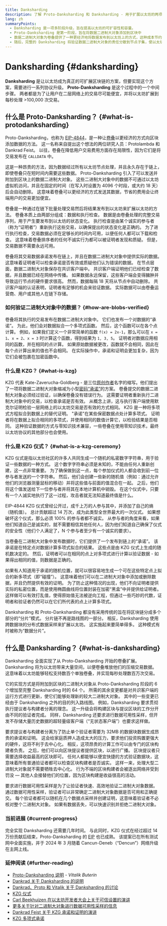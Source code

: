 ```yaml
---
title: Danksharding
description: 了解 Proto-Danksharding 和 Danksharding - 用于扩展以太坊的两项连续升级。
lang: zh
summaryPoints:
  - Danksharding 是一项多阶段升级，旨在提高以太坊的可扩容性和容量。
  - Proto-Danksharding 是第一阶段，旨在将数据二进制大对象添加到区块中
  - 数据二进制大对象为卷叠提供了一种更经济地将数据发布到以太坊上的方式，这种成本节约可以通过更低的交易费使用户间接受益。
  - 随后，完整的 Danksharding 将验证数据二进制大对象的责任分散到节点子集，使以太坊进一步扩展到每秒处理超过 100,000 笔交易。
---
```


# Danksharding {#danksharding}

**Danksharding** 是让以太坊成为真正的可扩展区块链的方案，但要实现这个方案，需要进行一系列协议升级。 **Proto-Danksharding** 是这个过程中的一个中间步骤。 两者都是为了让用户在二层网络上的交易尽可能便宜，并将以太坊扩展到每秒处理 >100,000 次交易。

## 什么是 Proto-Danksharding？ {#what-is-protodanksharding}

Proto-Danksharding，也称为 [EIP-4844](https://eips.ethereum.org/EIPS/eip-4844)，是一种让[卷叠](/layer-2/#rollups)以更经济的方式向区块添加数据的方法。 这一名称来自提出这个想法的两位研究人员：Protolambda 和 Dankrad Feist。 以往，卷叠在降低用户交易费用方面存在局限性，因为它们是将交易发布在 `CALLDATA` 中。

这是一种昂贵的方法，因为数据经过所有以太坊节点处理，并且永久存在于链上，即使卷叠只在短时间内需要这些数据。 Proto-Danksharding 引入了可以发送并附加到区块上的数据二进制大对象。 这些二进制大对象中的数据不可通过以太坊虚拟机访问，并且在固定的时间（在写入时设置为 4096 个时段，或大约 18 天）后会自动删除。 这意味着卷叠可以更经济的方式发送其数据，节省的费用会让终端用户的交易更加便宜。

<ExpandableCard title="为什么二进制大对象能让卷叠更经济？" eventCategory="/roadmap/danksharding" eventName="clicked why do blocks make rollups cheaper?">

卷叠是一种通过在链下批量处理交易然后将结果发布到以太坊来扩展以太坊的方法。 卷叠本质上由两部分组成：数据和执行检查。 数据是由卷叠处理的完整交易序列，用于产生要发布到以太坊的状态变化。 执行检查是由某个诚实的参与者（称为“证明者”）重新执行这些交易，以确保提出的状态变化是正确的。 为了进行执行检查，交易数据必须在足够长的时间内可用，以便任何人都可以下载和检查。 这意味着卷叠排序者的任何不诚实行为都可以被证明者发现和质疑。 但是，交易数据不需要永远可用。

</ExpandableCard>

<ExpandableCard title="为什么可以删除二进制大对象的数据？" eventCategory="/roadmap/danksharding" eventName="clicked why is it OK to delete the blob data?">

卷叠将其交易数据承诺发布在链上，并且在数据二进制大对象中提供实际的数据。 这意味着证明者可以检查承诺是否有效或质疑他们认为错误的数据。 在节点层面，数据二进制大对象保存在共识客户端中。 共识客户端证明他们已经检查了数据，并且数据已经在网络中传播。 如果数据永远保留，这些客户端会变得臃肿并导致运行节点的硬件要求很高。 然而，数据每隔 18 天将从节点中自动删除。 共识客户端的认证表明，证明者有足够的机会来验证数据。 实际数据可以由卷叠运营商、用户或其他人在链下存储。

</ExpandableCard>

### 如何验证二进制大对象中的数据？ {#how-are-blobs-verified}

卷叠将其执行的交易发布在数据二进制大对象中。 它们也发布一个对数据的“承诺”。 为此，他们会对数据拟合一个多项式函数。 然后，这个函数可以在各个点计算。 例如，如果我们定义一个非常简单的函数 `f(x) = 2x-1`，那么可以在 `x = 1`、`x = 2`、`x = 3` 时计算这个函数，得到结果为 `1, 3, 5`。 证明者对数据应用相同的函数，并在相同的点计算。 如果原始数据被更改，函数就不会相同，因此在每个点计算出来的值也不会相同。 在实际操作中，承诺和证明会更加复杂，因为它们会被包裹在加密函数中。

### 什么是 KZG？ {#what-is-kzg}

KZG 代表 Kate-Zaverucha-Goldberg - 是三位[原创作者](https://link.springer.com/chapter/10.1007/978-3-642-17373-8_11)名字的缩写。他们提出了一项将数据二进制大对象缩减为小型[密码“承诺”](https://dankradfeist.de/ethereum/2020/06/16/kate-polynomial-commitments.html)的方案。 卷叠提交的数据二进制大对象必须经过验证，以确保卷叠没有错误行为。 这需要证明者重新执行二进制大对象中的交易，以检查承诺是否有效。 从概念上讲，这与执行客户端使用默克尔证明检验一层网络上的以太坊交易是否有效的方式相同。 KZG 是一种将多项式方程拟合到数据上的替代证明。 "承诺"在某些保密数据点处计算多项式。 证明者将在数据上拟合相同的多项式，并使用相同的数值计算它，以检验结果是否相同。 这种验证数据的方式与零知识技术兼容，一些卷叠在使用零知识技术，最终以太坊协议的其他部分也会使用。

### 什么是 KZG 仪式？ {#what-is-a-kzg-ceremony}

KZG 仪式是指以太坊社区的许多人共同生成一个随机的私密数字字符串，用于验证一些数据的一种方式。 这个数字字符串必须是未知的，不能由任何人重新创建，这一点非常重要。 为了确保做到这一点，每个参加仪式的人都会收到前一位参与者发送的一个字符串。 然后，他们会创建一些新的随机值（例如：通过允许他们的浏览器测量鼠标的移动）并将这些值与前面的值混合在一起。 之后，他们将这个值发送给下一位参与者并将其在本地计算机中销毁。 在这个仪式中，只要有一个人诚实地执行了这一过程，攻击者就无法知道最终值是什么。

EIP-4844 KZG 仪式曾经公开过，成千上万的人参与其中，并添加了自己的熵（随机值）。 总计贡献超过 14 万次，成为此类型全世界最大的一次仪式。 如果想破坏这个仪式，那么必须 100% 的参与者都不诚实。 从参与者的角度来看，如果他们知道自己是诚实的，就不需要相信其他任何人，因为他们知道自己确保了仪式的安全性（他们个人满足了，N 个参与者至少有一个诚实的要求）。

<ExpandableCard title="KZG 仪式上的随机数是用来做什么的？" eventCategory="/roadmap/danksharding" eventName="clicked why is the random number from the KZG ceremony used for?">

当卷叠在二进制大对象中发布数据时，它们提供了一个发布到链上的“承诺”。 该承诺是在特定点对数据计算多项式拟合的结果。 这些点是由 KZG 仪式上生成的随机数决定的。 然后，证明者可以在相同的点上对多项式进行计算以验证数据 - 如果得出相同的值，则数据是正确的。

</ExpandableCard>

<ExpandableCard title="为什么 KZG 的随机数据必须保密？" eventCategory="/roadmap/danksharding" eventName="clicked why does the KZG random data have to stay secret?">

如果有人知道用于承诺的随机位置，就可以很容易地生成一个可在这些特定点上拟合的新多项式（即“碰撞”）。 这意味着他们可以在二进制大对象中添加或删除数据，并且仍然提供有效的证明。 为了防止这种情况的出现，他们不向证明者提供实际的私密位置，而是使用椭圆曲线将位置封装在加密“黑盒”中并提供给证明者。 这样做可以有效打乱值，使得原始值无法被逆向工程，但通过一些巧妙的代数，证明者和验证者仍然可以在它们所代表的点上计算多项式。

</ExpandableCard>

<InfoBanner isWarning mb={8}>
  Danksharding 和 Proto-Danksharding 都没有采用传统的旨在将区块链分成多个部分的“分片”模式。 分片链不再是路线图的一部分。 相反，Danksharding 使用跨数据块的分布式数据采样来扩展以太坊。 这实施起来要简单得多。 这种模式有时被称为“数据分片”。
</InfoBanner>

## 什么是 Danksharding？ {#what-is-danksharding}

Danksharding 全面实现了从 Proto-Danksharding 开始的卷叠扩展。 Danksharding 将为以太坊带来大量空间，以便卷叠堆放他们的压缩交易数据。 这意味着以太坊能够轻松支持数百个单独卷叠，并实现每秒处理数百万次交易。

它的实现方式是将附加到区块的二进制大对象从 Proto-Danksharding 阶段的 6 个增加至完整 Danksharding 时的 64 个。 所需的其余变更都是对共识客户端的运行方式进行更新，使它们能够处理新的较大二进制大对象。 其中的一些变更已经由于 Danksharding 之外的目的列入路线图。 例如，Danksharding 要求贯彻执行提议者与构建者分离的理念。 这一升级会将构建区块与提议区块的工作分开由不同的验证者完成。 同样，Danksharding 还要求进行数据可用性采样，但开发不存储大量历史数据的超轻量级客户端（“无状态客户端”）也要求这样做。

<ExpandableCard title="为什么 Danksharding 要求提议者与构建者分离？" eventCategory="/roadmap/danksharding" eventName="clicked why does danksharding require proposer-builder separation?">

要求提议者与构建者分离为了防止单个验证者需要为 32MB 的数据块数据生成昂贵的承诺和证明。 这会给家庭质押人造成太大的压力，要求他们投资购置更强大的硬件，这将不利于去中心化。 相反，这项昂贵的计算工作可以由专门的区块构建者负责。 之后，他们可以向区块提议者提供区块，以进行广播。 区块提议者只需要选择收益最高的区块即可。 任何人都能够以便宜快捷的方式验证数据块，这意味着所有普通验证者都可以检查区块构建者是否诚实。 这样一来，处理大型二进制大对象就不需要牺牲去中心化。 行为不端的区块构建者会被逐出网络并受到罚没 — 其他人会接替他们的位置，因为区块构建是收益很高的活动。

</ExpandableCard>

<ExpandableCard title="为什么 Danksharding 要求进行数据可用性采样？" eventCategory="/roadmap/danksharding" eventName="clicked why does danksharding require data availability sampling?">

要求进行数据可用性采样是为了让验证者快速、高效地验证二进制大对象数据。 通过数据可用性采样，验证者可以非常确定二进制大对象数据是否可用和正确提交。 每个验证者都可以随机在几个数据点采样并创建证明，这意味着验证者不必核对整个二进制大对象。 如果有数据丢失，可以快速识别并拒绝二进制大对象。

</ExpandableCard>

### 当前进展 {#current-progress}

完全实现 Danksharding 还需要几年时间。 与此同时，KZG 仪式在经过超过 14 万份贡献后结束，Proto-Danksharding 的 [EIP](https://eips.ethereum.org/EIPS/eip-4844) 也已成熟。 该提案已在所有测试网中全面实施，并于 2024 年 3 月随着 Cancun-Deneb（“Dencun”）网络升级在主网上线。

### 延伸阅读 {#further-reading}

- [Proto-Danksharding 说明](https://notes.ethereum.org/@vbuterin/proto_danksharding_faq) - _Vitalik Buterin_
- [Dankrad 关于 Danksharding 的说明](https://notes.ethereum.org/@dankrad/new_sharding)
- [Dankrad、Proto 和 Vitalik 关于 Danksharding 的讨论](https://www.youtube.com/watch?v=N5p0TB77flM)
- [KZG 仪式](https://ceremony.ethereum.org/)
- [Carl Beekhuizen 在以太坊开发者大会上关于可信设置的演讲](https://archive.devcon.org/archive/watch/6/the-kzg-ceremony-or-how-i-learnt-to-stop-worrying-and-love-trusted-setups/?tab=YouTube)
- [更多关于针对二进制大对象进行数据可用性采样的信息](https://hackmd.io/@vbuterin/sharding_proposal#ELI5-data-availability-sampling)
- [Dankrad Feist 关于 KZG 承诺和证明的演讲](https://youtu.be/8L2C6RDMV9Q)
- [KZG 多项式承诺](https://dankradfeist.de/ethereum/2020/06/16/kate-polynomial-commitments.html)
